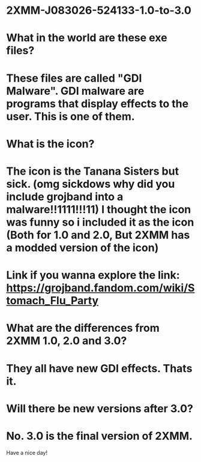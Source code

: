 # 2XMM-J083026-524133-1.0-to-3.0


# What in the world are these exe files?

# These files are called "GDI Malware". GDI malware are programs that display effects to the user. This is one of them.

# What is the icon?

# The icon is the Tanana Sisters but sick. (omg sickdows why did you include grojband into a malware!!1111!!!11) I thought the icon was funny so i included it as the icon (Both for 1.0 and 2.0, But 2XMM has a modded version of the icon)
# Link if you wanna explore the link: https://grojband.fandom.com/wiki/Stomach_Flu_Party

# What are the differences from 2XMM 1.0, 2.0 and 3.0?
# They all have new GDI effects. Thats it.


# Will there be new versions after 3.0?
# No. 3.0 is the final version of 2XMM.
















Have a nice day!
